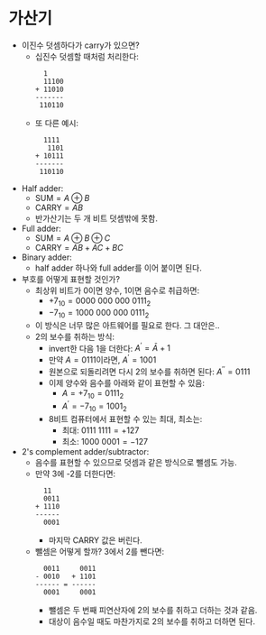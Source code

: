 # 가산기

- 이진수 덧셈하다가 carry가 있으면?
  - 십진수 덧셈할 때처럼 처리한다:
    ```
      1
      11100
    + 11010
    -------
     110110
    ```
  - 또 다른 예시:
    ```
      1111
       1101
    + 10111
    -------
     110110
    ```
- Half adder:
  - $\text{SUM} = A \oplus B$
  - $\text{CARRY} = AB$
  - 반가산기는 두 개 비트 덧셈밖에 못함.
- Full adder:
  - $\text{SUM} = A \oplus B \oplus C$
  - $\text{CARRY} = AB + AC + BC$
- Binary adder:
  - half adder 하나와 full adder를 이어 붙이면 된다.
- 부호를 어떻게 표현할 것인가?
  - 최상위 비트가 0이면 양수, 1이면 음수로 취급하면:
    - $+7_{10} = 0000\ 000\ 000\ 0111_2$
    - $-7_{10} = 1000\ 000\ 000\ 0111_2$
  - 이 방식은 너무 많은 아트웨어를 필요로 한다. 그 대안은..
  - 2의 보수를 취하는 방식:
    - invert한 다음 1을 더한다: $A^\prime = \bar{A} + 1$
    - 만약 $A = 0111$이라면, $A^\prime = 1001$
    - 원본으로 되돌리려면 다시 2의 보수를 취하면 된다: $A^{\prime\prime} = 0111$
    - 이제 양수와 음수를 아래와 같이 표현할 수 있음:
      - $A = +7_{10} = 0111_2$
      - $A^\prime = -7_{10} = 1001_2$
    - 8비트 컴퓨터에서 표현할 수 있는 최대, 최소는:
      - 최대: $0111\ 1111 = +127$
      - 최소: $1000\ 0001 = -127$
- 2's complement adder/subtractor:
  - 음수를 표현할 수 있으므로 덧셈과 같은 방식으로 뺄셈도 가능.
  - 만약 3에 -2를 더한다면:
    ```
      11
      0011
    + 1110
    ------
      0001
    ```
    - 마지막 CARRY 값은 버린다.
  - 뺄셈은 어떻게 할까? 3에서 2를 뺀다면:
    ```
      0011     0011
    - 0010   + 1101
    ------ = ------
      0001     0001
    ```
    - 뺄셈은 두 번째 피연산자에 2의 보수를 취하고 더하는 것과 같음.
    - 대상이 음수일 때도 마찬가지로 2의 보수를 취하고 더하면 된다.
